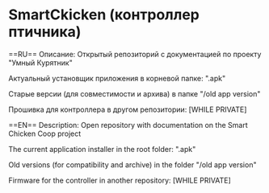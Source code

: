# SmartCkicken (контроллер птичника)
==RU==
Описание: Открытый репозиторий с документацией по проекту "Умный Курятник"

Актуальный установщик приложения в корневой папке: "<version>.apk"

Старые версии (для совместимости и архива) в папке "/old app version"

Прошивка для контроллера в другом репозитории:
[WHILE PRIVATE]
  
==EN==
Description: Open repository with documentation on the Smart Chicken Coop project

The current application installer in the root folder: "<version>.apk"

Old versions (for compatibility and archive) in the folder "/old app version"

Firmware for the controller in another repository:
[WHILE PRIVATE]
  
